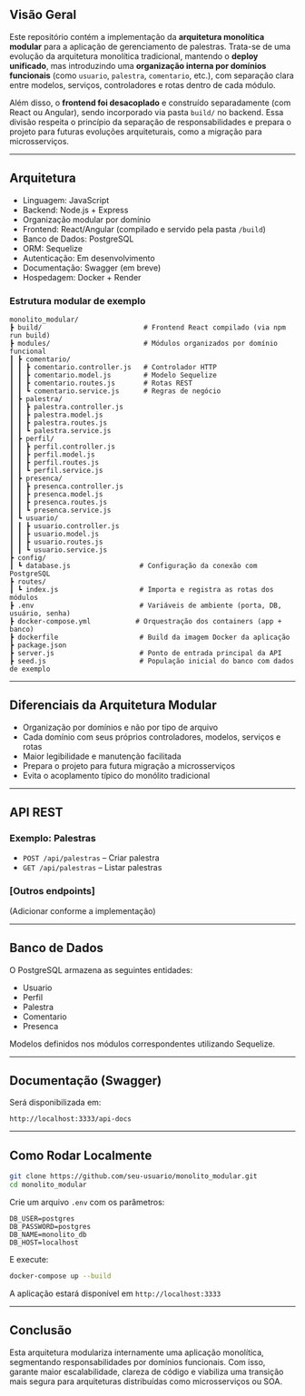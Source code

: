 
## Visão Geral

Este repositório contém a implementação da **arquitetura monolítica modular** para a aplicação de gerenciamento de palestras. Trata-se de uma evolução da arquitetura monolítica tradicional, mantendo o **deploy unificado**, mas introduzindo uma **organização interna por domínios funcionais** (como `usuario`, `palestra`, `comentario`, etc.), com separação clara entre modelos, serviços, controladores e rotas dentro de cada módulo.

Além disso, o **frontend foi desacoplado** e construído separadamente (com React ou Angular), sendo incorporado via pasta `build/` no backend. Essa divisão respeita o princípio da separação de responsabilidades e prepara o projeto para futuras evoluções arquiteturais, como a migração para microsserviços.

---

## Arquitetura

- Linguagem: JavaScript
- Backend: Node.js + Express
- Organização modular por domínio
- Frontend: React/Angular (compilado e servido pela pasta `/build`)
- Banco de Dados: PostgreSQL
- ORM: Sequelize
- Autenticação: Em desenvolvimento
- Documentação: Swagger (em breve)
- Hospedagem: Docker + Render

### Estrutura modular de exemplo

```
monolito_modular/
┣ build/                         # Frontend React compilado (via npm run build)
┣ modules/                       # Módulos organizados por domínio funcional
┃ ┣ comentario/
┃ ┃ ┣ comentario.controller.js   # Controlador HTTP
┃ ┃ ┣ comentario.model.js        # Modelo Sequelize
┃ ┃ ┣ comentario.routes.js       # Rotas REST
┃ ┃ ┗ comentario.service.js      # Regras de negócio
┃ ┣ palestra/
┃ ┃ ┣ palestra.controller.js
┃ ┃ ┣ palestra.model.js
┃ ┃ ┣ palestra.routes.js
┃ ┃ ┗ palestra.service.js
┃ ┣ perfil/
┃ ┃ ┣ perfil.controller.js
┃ ┃ ┣ perfil.model.js
┃ ┃ ┣ perfil.routes.js
┃ ┃ ┗ perfil.service.js
┃ ┣ presenca/
┃ ┃ ┣ presenca.controller.js
┃ ┃ ┣ presenca.model.js
┃ ┃ ┣ presenca.routes.js
┃ ┃ ┗ presenca.service.js
┃ ┗ usuario/
┃ ┃ ┣ usuario.controller.js
┃ ┃ ┣ usuario.model.js
┃ ┃ ┣ usuario.routes.js
┃ ┃ ┗ usuario.service.js
┣ config/
┃ ┗ database.js                 # Configuração da conexão com PostgreSQL
┣ routes/
┃ ┗ index.js                    # Importa e registra as rotas dos módulos
┣ .env                          # Variáveis de ambiente (porta, DB, usuário, senha)
┣ docker-compose.yml           # Orquestração dos containers (app + banco)
┣ dockerfile                    # Build da imagem Docker da aplicação
┣ package.json
┣ server.js                     # Ponto de entrada principal da API
┣ seed.js                       # População inicial do banco com dados de exemplo
```

---

## Diferenciais da Arquitetura Modular

- Organização por domínios e não por tipo de arquivo
- Cada domínio com seus próprios controladores, modelos, serviços e rotas
- Maior legibilidade e manutenção facilitada
- Prepara o projeto para futura migração a microsserviços
- Evita o acoplamento típico do monólito tradicional

---

## API REST

### Exemplo: Palestras
- `POST /api/palestras` – Criar palestra
- `GET /api/palestras` – Listar palestras

### [Outros endpoints]
(Adicionar conforme a implementação)

---

## Banco de Dados

O PostgreSQL armazena as seguintes entidades:

- Usuario
- Perfil
- Palestra
- Comentario
- Presenca

Modelos definidos nos módulos correspondentes utilizando Sequelize.

---

## Documentação (Swagger)

Será disponibilizada em:

```
http://localhost:3333/api-docs
```

---

## Como Rodar Localmente

```bash
git clone https://github.com/seu-usuario/monolito_modular.git
cd monolito_modular
```

Crie um arquivo `.env` com os parâmetros:

```env
DB_USER=postgres
DB_PASSWORD=postgres
DB_NAME=monolito_db
DB_HOST=localhost
```

E execute:

```bash
docker-compose up --build
```

A aplicação estará disponível em `http://localhost:3333`

---

## Conclusão

Esta arquitetura modulariza internamente uma aplicação monolítica, segmentando responsabilidades por domínios funcionais. Com isso, garante maior escalabilidade, clareza de código e viabiliza uma transição mais segura para arquiteturas distribuídas como microsserviços ou SOA.